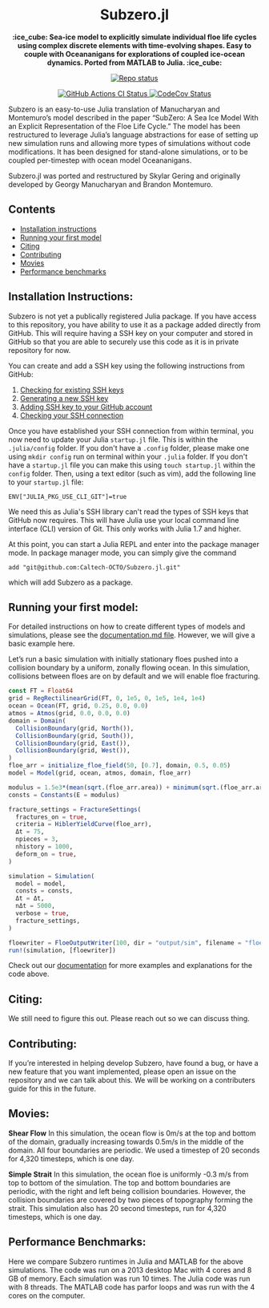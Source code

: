 <!-- Title -->
<h1 align="center">
  Subzero.jl
</h1>

<!-- description -->
<p align="center">
  <strong>:ice_cube: Sea-ice model to explicitly simulate individual floe life cycles using complex discrete elements with time-evolving shapes. Easy to couple with Oceananigans for explorations of coupled ice-ocean dynamics. Ported from MATLAB to Julia. :ice_cube:</strong>
</p>

<!-- Information badges -->
<p align="center">
  <a href="https://www.repostatus.org/#active">
    <img alt="Repo status" src="https://www.repostatus.org/badges/latest/active.svg?style=flat-square" />
  </a>
</p>

<!-- CI/CD badges -->
<p align="center">
  <a href="https://github.com/Caltech-OCTO/Subzero.jl/actions/workflows/CI.yml?query=branch%3Amain">
    <img alt="GitHub Actions CI Status" src="https://github.com/Caltech-OCTO/Subzero.jl/actions/workflows/CI.yml/badge.svg?branch=main">
  </a>
  <a href="https://codecov.io/gh/Caltech-OCTO/Subzero.jl">
    <img alt="CodeCov Status" src="https://codecov.io/gh/Caltech-OCTO/Subzero.jl/branch/main/graph/badge.svg">
  </a>
</p>


Subzero is an easy-to-use Julia translation of Manucharyan and Montemuro’s model described in the paper “SubZero: A Sea Ice Model With an Explicit Representation of the Floe Life Cycle.” The model has been restructured to leverage Julia’s language abstractions for ease of setting up new simulation runs and allowing more types of simulations without code modifications. It has been designed for stand-alone simulations, or to be coupled per-timestep with ocean model Oceananigans.  

Subzero.jl was ported and restructured by Skylar Gering and originally developed by Georgy Manucharyan and Brandon Montemuro.

## Contents

* [Installation instructions](#installation-instructions)
* [Running your first model](#running-your-first-model)
* [Citing](#citing)
* [Contributing](#contributing)
* [Movies](#movies)
* [Performance benchmarks](#performance-benchmarks)

## Installation Instructions:

Subzero is not yet a publically registered Julia package. If you have access to this repository, you have ability to use it as a package added directly from GitHub. This will require having a SSH key on your computer and stored in GitHub so that you are able to securely use this code as it is in private repository for now. 

You can create and add a SSH key using the following instructions from GitHub: 
1. [Checking for existing SSH keys](https://docs.github.com/en/authentication/connecting-to-github-with-ssh/checking-for-existing-ssh-keys)
2. [Generating a new SSH key](https://docs.github.com/en/authentication/connecting-to-github-with-ssh/generating-a-new-ssh-key-and-adding-it-to-the-ssh-agent)
3. [Adding SSH key to your GitHub account](https://docs.github.com/en/authentication/connecting-to-github-with-ssh/adding-a-new-ssh-key-to-your-github-account)
4. [Checking your SSH connection](https://docs.github.com/en/authentication/connecting-to-github-with-ssh/testing-your-ssh-connection)

Once you have established your SSH connection from within terminal, you now need to update your Julia `startup.jl` file. This is within the `.julia/config` folder. If you don't have a `.config` folder, please make one using `mkdir config` run on terminal within your `.julia` folder. If you don't have a `startup.jl` file you can make this using `touch startup.jl` within the `config` folder. Then, using a text editor (such as vim), add the following line to your `startup.jl` file: 

`ENV["JULIA_PKG_USE_CLI_GIT"]=true`

We need this as Julia's SSH library can't read the types of SSH keys that GitHub now requires. This will have Julia use your local command line interface (CLI) version of Git. This only works with Julia 1.7 and higher. 

At this point, you can start a Julia REPL and enter into the package manager mode. In package manager mode, you can simply give the command

`add "git@github.com:Caltech-OCTO/Subzero.jl.git"`

which will add Subzero as a package. 

## Running your first model:

For detailed instructions on how to create different types of models and simulations, please see the [documentation.md file](https://github.com/Caltech-OCTO/Subzero.jl/blob/documentation/documentation.md). However, we will give a basic example here.

Let’s run a basic simulation with initially stationary floes pushed into a collision boundary by a uniform, zonally flowing ocean. In this simulation, collisions between floes are on by default and we will enable floe fracturing.  

```julia
const FT = Float64
grid = RegRectilinearGrid(FT, 0, 1e5, 0, 1e5, 1e4, 1e4) 
ocean = Ocean(FT, grid, 0.25, 0.0, 0.0) 
atmos = Atmos(grid, 0.0, 0.0, 0.0) 
domain = Domain( 
  CollisionBoundary(grid, North()), 
  CollisionBoundary(grid, South()), 
  CollisionBoundary(grid, East()),
  CollisionBoundary(grid, West()),
) 
floe_arr = initialize_floe_field(50, [0.7], domain, 0.5, 0.05) 
model = Model(grid, ocean, atmos, domain, floe_arr) 

modulus = 1.5e3*(mean(sqrt.(floe_arr.area)) + minimum(sqrt.(floe_arr.area))) 
consts = Constants(E = modulus) 

fracture_settings = FractureSettings( 
  fractures_on = true,
  criteria = HiblerYieldCurve(floe_arr),
  Δt = 75,
  npieces = 3,
  nhistory = 1000,
  deform_on = true, 
) 

simulation = Simulation( 
  model = model, 
  consts = consts, 
  Δt = Δt, 
  nΔt = 5000, 
  verbose = true, 
  fracture_settings,
)

floewriter = FloeOutputWriter(100, dir = "output/sim", filename = "floes.jld2", overwrite = true)
run!(simulation, [floewriter])
``` 

Check out our [documentation](https://github.com/Caltech-OCTO/Subzero.jl/blob/documentation/documentation.md) for more examples and explanations for the code above.

## Citing:
We still need to figure this out. Please reach out so we can discuss thing.

## Contributing:
If you’re interested in helping develop Subzero, have found a bug, or have a new feature that you want implemented, please open an issue on the repository and we can talk about this.  We will be working on a contributers guide for this in the future.

## Movies:
**Shear Flow**
In this simulation, the ocean flow is 0m/s at the top and bottom of the domain, gradually increasing towards 0.5m/s in the middle of the domain. All four boundaries are periodic. We used a timestep of 20 seconds for 4,320 timesteps, which is one day. 

**Simple Strait**
In this simulation, the ocean floe is uniformly -0.3 m/s from top to bottom of the simulation. The top and bottom boundaries are periodic, with the right and left being collision boundaries. However, the collision boundaries are covered by two pieces of topography forming the strait. This simulation also has 20 second timesteps, run for 4,320 timesteps, which is one day.

## Performance Benchmarks: 
Here we compare Subzero runtimes in Julia and MATLAB for the above simulations. The code was run on a 2013 desktop Mac with 4 cores and 8 GB of memory. Each simulation was run 10 times. The Julia code was run with 8 threads. The MATLAB code has parfor loops and was run with the 4 cores on the computer.
